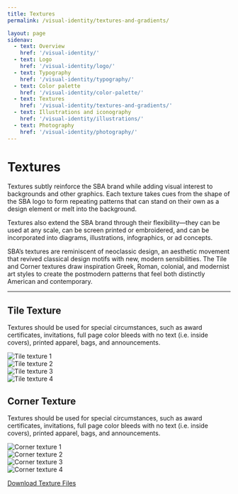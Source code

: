 ```yaml
---
title: Textures
permalink: /visual-identity/textures-and-gradients/

layout: page
sidenav:
  - text: Overview
    href: '/visual-identity/'
  - text: Logo
    href: '/visual-identity/logo/'
  - text: Typography
    href: '/visual-identity/typography/'
  - text: Color palette
    href: '/visual-identity/color-palette/'
  - text: Textures
    href: '/visual-identity/textures-and-gradients/'
  - text: Illustrations and iconography
    href: '/visual-identity/illustrations/'
  - text: Photography
    href: '/visual-identity/photography/'
---
```



# Textures

Textures subtly reinforce the SBA brand while adding visual interest to backgrounds and other graphics. Each texture takes cues from the shape of the SBA logo to form repeating patterns that can stand on their own as a design element or melt into the background.

Textures also extend the SBA brand through their flexibility—they can be used at any scale, can be screen printed or embroidered, and can be incorporated into diagrams, illustrations, infographics, or ad concepts.

SBA’s textures are reminiscent of neoclassic design, an aesthetic movement that revived classical design motifs with new, modern sensibilities. The Tile and Corner textures draw inspiration Greek, Roman, colonial, and modernist art styles to create the postmodern patterns that feel both distinctly American and contemporary.

---

## Tile Texture

Textures should be used for special circumstances, such as award certificates, invitations, full page color bleeds with no text (i.e. inside covers), printed apparel, bags, and announcements.

<div class="usa-grid-full">
  <div class="usa-width-one-half usa-texture-block">
   <img src="{{ site.baseurl }}/assets/sba/img/pages/textures/tile-texture-1.jpg" alt="Tile texture 1" /> 
  </div>
  <div class="usa-width-one-half usa-texture-block">
   <img src="{{ site.baseurl }}/assets/sba/img/pages/textures/tile-texture-2.jpg" alt="Tile texture 2" /> 
  </div>
</div>
<div class="usa-grid-full">
  <div class="usa-width-one-half usa-texture-block">
   <img src="{{ site.baseurl }}/assets/sba/img/pages/textures/tile-texture-3.jpg" alt="Tile texture 3" /> 
  </div>
  <div class="usa-width-one-half usa-texture-block">
   <img src="{{ site.baseurl }}/assets/sba/img/pages/textures/tile-texture-4.jpg" alt="Tile texture 4" /> 
  </div>
</div>

## Corner Texture
Textures should be used for special circumstances, such as award certificates, invitations, full page color bleeds with no text (i.e. inside covers), printed apparel, bags, and announcements.

<div class="usa-grid-full">
  <div class="usa-width-one-half usa-texture-block">
   <img src="{{ site.baseurl }}/assets/sba/img/pages/textures/corner-texture-1.jpg" alt="Corner texture 1" /> 
  </div>
  <div class="usa-width-one-half usa-texture-block">
   <img src="{{ site.baseurl }}/assets/sba/img/pages/textures/corner-texture-2.jpg" alt="Corner texture 2" /> 
  </div>
</div>
<div class="usa-grid-full">
  <div class="usa-width-one-half usa-texture-block">
   <img src="{{ site.baseurl }}/assets/sba/img/pages/textures/corner-texture-3.jpg" alt="Corner texture 3" /> 
  </div>
  <div class="usa-width-one-half usa-texture-block">
   <img src="{{ site.baseurl }}/assets/sba/img/pages/textures/corner-texture-4.jpg" alt="Corner texture 4" /> 
  </div>
</div>

<a class="usa-button" href="{{ site.baseurl }}/assets/sba/img/pages/textures/sba-textures-download.zip">Download Texture Files</a>
